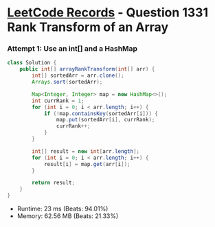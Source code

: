 # [LeetCode Records](../../README.md) - Question 1331 Rank Transform of an Array

### Attempt 1: Use an int[] and a HashMap
```java
class Solution {
    public int[] arrayRankTransform(int[] arr) {
        int[] sortedArr = arr.clone();
        Arrays.sort(sortedArr);

        Map<Integer, Integer> map = new HashMap<>();
        int currRank = 1;
        for (int i = 0; i < arr.length; i++) {
            if (!map.containsKey(sortedArr[i])) {
                map.put(sortedArr[i], currRank);
                currRank++;
            }
        }

        int[] result = new int[arr.length];
        for (int i = 0; i < arr.length; i++) {
            result[i] = map.get(arr[i]);
        }

        return result;
    }
}
```
- Runtime: 23 ms (Beats: 94.01%)
- Memory: 62.56 MB (Beats: 21.33%)

<br>
